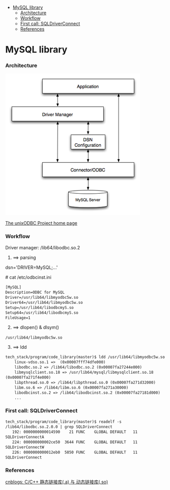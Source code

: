 <!-- MarkdownTOC -->

- [MySQL library](#mysql-library)
  - [Architecture](#architecture)
  - [Workflow](#workflow)
  - [First call: SQLDriverConnect](#first-call-sqldriverconnect)
  - [References](#references)

<!-- /MarkdownTOC -->

# MySQL library

### Architecture

![mysql_driver](../images/2018/mysql_driver.png)

[The unixODBC Project home page](http://www.unixodbc.org/)<br/>

### Workflow
Driver manager: /lib64/libodbc.so.2

1. ==> parsing

dsn='DRIVER=MySQL;...'

\# cat /etc/odbcinst.ini

```
[MySQL]
Description=ODBC for MySQL
Driver=/usr/lib64/libmyodbc5w.so
Driver64=/usr/lib64/libmyodbc5w.so
Setup=/usr/lib64/libodbcmyS.so
Setup64=/usr/lib64/libodbcmyS.so
FileUsage=1
```

2. ==> dlopen() & dlsym()

`/usr/lib64/libmyodbc5w.so`

3. ==> ldd

```
tech_stack/program/code_library(master)$ ldd /usr/lib64/libmyodbc5w.so
	linux-vdso.so.1 =>  (0x00007fff74dfe000)
	libodbc.so.2 => /lib64/libodbc.so.2 (0x00007fa27244e000)
	libmysqlclient.so.18 => /usr/lib64/mysql/libmysqlclient.so.18 (0x00007fa271f4e000)
	libpthread.so.0 => /lib64/libpthread.so.0 (0x00007fa271d32000)
	libm.so.6 => /lib64/libm.so.6 (0x00007fa271a30000)
	libodbcinst.so.2 => /lib64/libodbcinst.so.2 (0x00007fa27181d000)
	...
```
### First call: SQLDriverConnect

```
tech_stack/program/code_library(master)$ readelf -s /lib64/libodbc.so.2.0.0 | grep SQLDriverConnect
   192: 0000000000014590    21 FUNC    GLOBAL DEFAULT   11 SQLDriverConnectA
   224: 000000000002ce50  3644 FUNC    GLOBAL DEFAULT   11 SQLDriverConnectW
   226: 0000000000012eb0  5850 FUNC    GLOBAL DEFAULT   11 SQLDriverConnect
```


### References
[cnblogs: C/C++ 静态链接库(.a) 与 动态链接库(.so)](https://www.cnblogs.com/52php/p/5681711.html)<br/>
[]()<br/>
[]()<br/>
[]()<br/>
[]()<br/>
